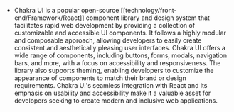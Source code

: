 - Chakra UI is a popular open-source [[technology/front-end/Framework/React]] component library and design system that facilitates rapid web development by providing a collection of customizable and accessible UI components. It follows a highly modular and composable approach, allowing developers to easily create consistent and aesthetically pleasing user interfaces. Chakra UI offers a wide range of components, including buttons, forms, modals, navigation bars, and more, with a focus on accessibility and responsiveness. The library also supports theming, enabling developers to customize the appearance of components to match their brand or design requirements. Chakra UI's seamless integration with React and its emphasis on usability and accessibility make it a valuable asset for developers seeking to create modern and inclusive web applications.